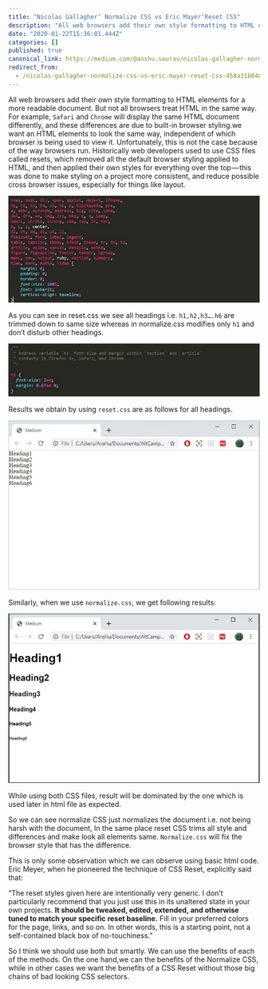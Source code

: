 ```yaml
---
title: "Nicolas Gallagher’ Normalize CSS vs Eric Mayer’Reset CSS"
description: "All web browsers add their own style formatting to HTML elements for a more readable document. But not all browsers treat HTML in the same…"
date: "2020-01-22T15:36:01.444Z"
categories: []
published: true
canonical_link: https://medium.com/@anshu.saurav/nicolas-gallagher-normalize-css-vs-eric-mayer-reset-css-458a31b048b4
redirect_from:
  - /nicolas-gallagher-normalize-css-vs-eric-mayer-reset-css-458a31b048b4
---
```


All web browsers add their own style formatting to HTML elements for a more readable document. But not all browsers treat HTML in the same way. For example, `Safari` and `Chrome` will display the same HTML document differently, and these differences are due to built-in browser styling.we want an HTML elements to look the same way, independent of which browser is being used to view it. Unfortunately, this is not the case because of the way browsers run. Historically web developers used to use CSS files called resets, which removed all the default browser styling applied to HTML, and then applied their own styles for everything over the top — this was done to make styling on a project more consistent, and reduce possible cross browser issues, especially for things like layout.

![CSS Reset](./asset-1.jpeg)

As you can see in reset.css we see all headings i.e. `h1,h2,h3….h6` are trimmed down to same size whereas in normalize.css modifies only `h1` and don’t disturb other headings.

![Normalize CSS](./asset-2.jpeg)

Results we obtain by using `reset.css` are as follows for all headings.

![Results obtained on chrome for heading h1,h2,h3,h4,h5 and h6 by reset.css](./asset-3.jpeg)

Similarly, when we use `normalize.css`, we get following results:

![Results obtained on chrome for heading h1,h2,h3,h4,h5 and h6 by normalize.css](./asset-4.jpeg)

While using both CSS files, result will be dominated by the one which is used later in html file as expected.

So we can see normalize CSS just normalizes the document i.e. not being harsh with the document, In the same place reset CSS trims all style and differences and make look all elements same. `Normalize.css` will fix the browser style that has the difference.

This is only some observation which we can observe using basic html code. Eric Meyer, when he pioneered the technique of CSS Reset, explicitly said that:

“The reset styles given here are intentionally very generic. I don’t particularly recommend that you just use this in its unaltered state in your own projects. **It should be tweaked, edited, extended, and otherwise tuned to match your specific reset baseline.** Fill in your preferred colors for the page, links, and so on. In other words, this is a starting point, not a self-contained black box of no-touchiness.”

So I think we should use both but smartly. We can use the benefits of each of the methods. On the one hand,we can the benefits of the Normalize CSS, while in other cases we want the benefits of a CSS Reset without those big chains of bad looking CSS selectors.
